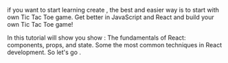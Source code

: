 if you want to start learning create , the best and easier way is to start with own Tic Tac Toe game.
 Get better in JavaScript and React and build your own Tic Tac Toe game!

In this  tutorial will show you show :
 The fundamentals of React: components, props, and state.
 Some the most common techniques in React development.
So let's go .